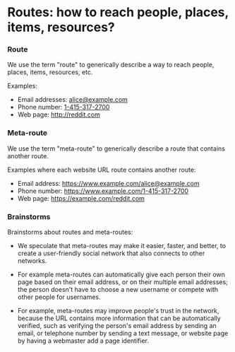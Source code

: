 # Routes: how to reach people, places, items, resources?


### Route

We use the term "route" to generically describe a way to reach people, places, items, resources, etc.

Examples:

* Email addresses: <a href="mailto:alice@example.com">alice@example.com</a>
* Phone number: <a href="tel:1-415-317-2700">1-415-317-2700</a>
* Web page: <a href="http://reddit.com">http://reddit.com</a>


### Meta-route

We use the term "meta-route" to generically describe a route that contains another route. 

Examples where each website URL route contains another route:

* Email address: <a href="https://www.example.com/alice@example.com">https://www.example.com/alice@example.com</a>
* Phone number: <a href="https://www.example.com/1-415-317-2700">https://www.example.com/1-415-317-2700</a>
* Web page: <a href="https://example.com/reddit.com">https://example.com/reddit.com</a>


### Brainstorms

Brainstorms about routes and meta-routes:

* We speculate that meta-routes may make it easier, faster, and better, to create a user-friendly social network that also connects to other networks.

* For example meta-routes can automatically give each person their own page based on their email address, or on their multiple email addresses; the person doesn't have to choose a new username or compete with other people for usernames.

* For example, meta-routes may improve people's trust in the network, because the URL contains more information that can be automatically verified, such as verifying the person's email address by sending an email, or telephone number by sending a text message, or website page by having a webmaster add a page identifier.

